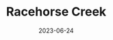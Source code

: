 ---
title: "Racehorse Creek"
cc-type: hashtag
date: 2023-06-24
hashtag: "racehorse-creek"
near:
  - Deming
tags:
  - Whatcom County
  - Washington
---